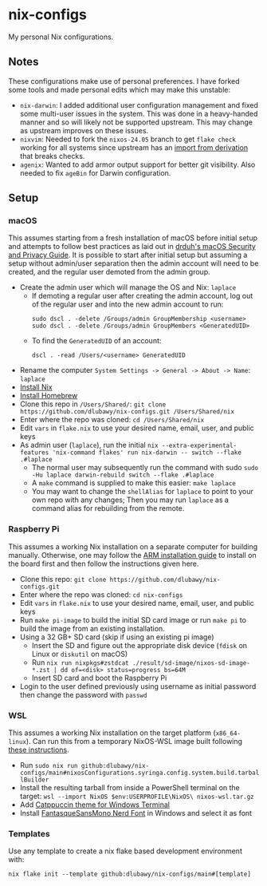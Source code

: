 # nix-configs
My personal Nix configurations.

## Notes
These configurations make use of personal preferences. I have forked some tools and made personal edits which may make this unstable:
* `nix-darwin`: I added additional user configuration management and fixed some multi-user issues in the system. This was done in a heavy-handed manner and so will likely not be supported upstream. This may change as upstream improves on these issues.
* `nixvim`: Needed to fork the `nixos-24.05` branch to get `flake check` working for all systems since upstream has an [import from derivation](https://nix.dev/manual/nix/2.23/language/import-from-derivation) that breaks checks.
* `agenix`: Wanted to add armor output support for better git visibility. Also needed to fix `ageBin` for Darwin configuration.

## Setup
### macOS
This assumes starting from a fresh installation of macOS before initial setup and attempts to follow best practices as laid out in [drduh's macOS Security and Privacy Guide](https://github.com/drduh/macOS-Security-and-Privacy-Guide). It is possible to start after initial setup but assuming a setup without admin/user separation then the admin account will need to be created, and the regular user demoted from the admin group.

* Create the admin user which will manage the OS and Nix: `laplace`
  - If demoting a regular user after creating the admin account, log out of the regular user and into the new admin account to run:
    ```
    sudo dscl . -delete /Groups/admin GroupMembership <username>
    sudo dscl . -delete /Groups/admin GroupMembers <GeneratedUID>
    ```
  - To find the `GeneratedUID` of an account:
    ```
    dscl . -read /Users/<username> GeneratedUID
    ```
* Rename the computer `System Settings -> General -> About -> Name`: `laplace`
* [Install Nix](https://nix.dev/install-nix#install-nix)
* [Install Homebrew](https://brew.sh/)
* Clone this repo in `/Users/Shared/`: `git clone https://github.com/dlubawy/nix-configs.git /Users/Shared/nix`
* Enter where the repo was cloned: `cd /Users/Shared/nix`
* Edit `vars` in `flake.nix` to use your desired name, email, user, and public keys
* As admin user (`laplace`), run the initial `nix --extra-experimental-features 'nix-command flakes' run nix-darwin -- switch --flake .#laplace`
  - The normal user may subsequently run the command with sudo `sudo -Hu laplace darwin-rebuild switch --flake .#laplace`
  - A `make` command is supplied to make this easier: `make laplace`
  - You may want to change the `shellAlias` for `laplace` to point to your own repo with any changes;
    Then you may run `laplace` as a command alias for rebuilding from the remote.

### Raspberry Pi
This assumes a working Nix installation on a separate computer for building manually. Otherwise, one may follow the [ARM installation guide](https://nixos.wiki/wiki/NixOS_on_ARM#Installation) to install on the board first and then follow the instructions given here.

* Clone this repo: `git clone https://github.com/dlubawy/nix-configs.git`
* Enter where the repo was cloned: `cd nix-configs`
* Edit `vars` in `flake.nix` to use your desired name, email, user, and public keys
* Run `make pi-image` to build the initial SD card image or run `make pi` to build the image from an existing installation.
* Using a 32 GB+ SD card (skip if using an existing pi image)
  - Insert the SD and figure out the appropriate disk device (`fdisk` on Linux or `diskutil` on macOS)
  - Run `nix run nixpkgs#zstdcat ./result/sd-image/nixos-sd-image-*.zst | dd of=<disk> status=progress bs=64M`
  - Insert SD card and boot the Raspberry Pi
* Login to the user defined previously using username as initial password then change the password with `passwd`

### WSL
This assumes a working Nix installation on the target platform (`x86_64-linux`). Can run this from a temporary NixOS-WSL image built following [these instructions](https://nix-community.github.io/NixOS-WSL/install.html).

* Run `sudo nix run github:dlubawy/nix-configs/main#nixosConfigurations.syringa.config.system.build.tarballBuilder`
* Install the resulting tarball from inside a PowerShell terminal on the target: `wsl --import NixOS $env:USERPROFILE\NixOS\ nixos-wsl.tar.gz`
* Add [Catppuccin theme for Windows Terminal](https://github.com/catppuccin/windows-terminal/tree/main)
* Install [FantasqueSansMono Nerd Font](https://github.com/ryanoasis/nerd-fonts/releases) in Windows and select it as font

### Templates
Use any template to create a nix flake based development environment with:
```
nix flake init --template github:dlubawy/nix-configs/main#[template]
```
